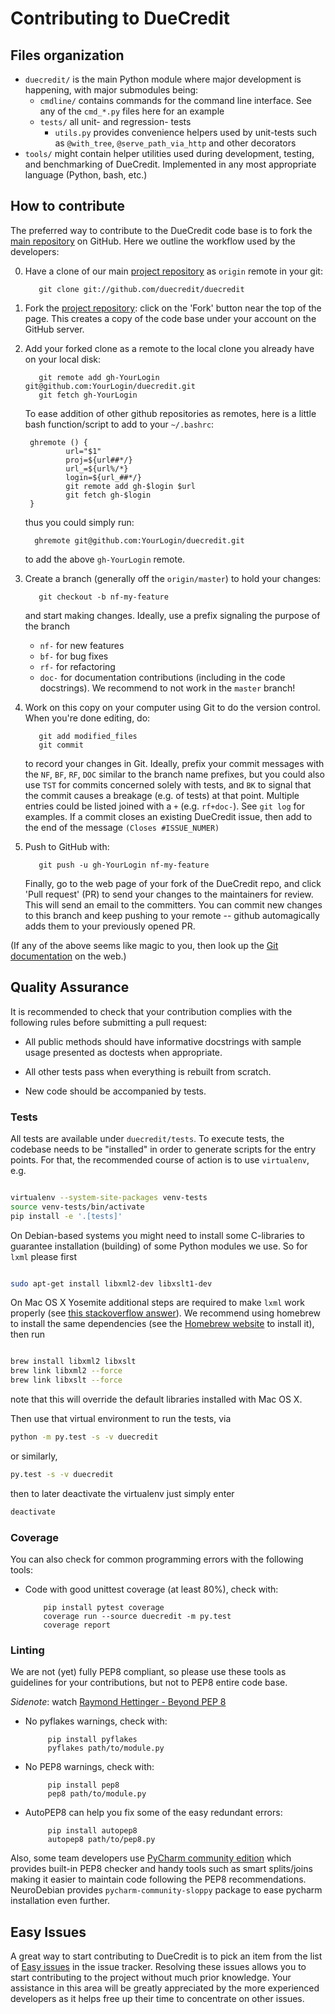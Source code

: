 Contributing to DueCredit
=========================

[gh-duecredit]: https://github.com/duecredit/duecredit

Files organization
------------------

- `duecredit/` is the main Python module where major development is happening,
  with major submodules being:
    - `cmdline/` contains commands for the command line interface.  See any of
      the `cmd_*.py` files here for an example
    - `tests/` all unit- and regression- tests
        - `utils.py` provides convenience helpers used by unit-tests such as
          `@with_tree`, `@serve_path_via_http` and other decorators
- `tools/` might contain helper utilities used during development, testing, and
  benchmarking of DueCredit.  Implemented in any most appropriate language
  (Python, bash, etc.)

How to contribute
-----------------

The preferred way to contribute to the DueCredit code base is
to fork the [main repository][gh-duecredit] on GitHub.  Here
we outline the workflow used by the developers:


0. Have a clone of our main [project repository][gh-duecredit] as `origin`
   remote in your git:

          git clone git://github.com/duecredit/duecredit

1. Fork the [project repository][gh-duecredit]: click on the 'Fork'
   button near the top of the page.  This creates a copy of the code
   base under your account on the GitHub server.

2. Add your forked clone as a remote to the local clone you already have on your
   local disk:

          git remote add gh-YourLogin git@github.com:YourLogin/duecredit.git
          git fetch gh-YourLogin

    To ease addition of other github repositories as remotes, here is
    a little bash function/script to add to your `~/.bashrc`:

        ghremote () {
                url="$1"
                proj=${url##*/}
                url_=${url%/*}
                login=${url_##*/}
                git remote add gh-$login $url
                git fetch gh-$login
        }

    thus you could simply run:

         ghremote git@github.com:YourLogin/duecredit.git

    to add the above `gh-YourLogin` remote.

3. Create a branch (generally off the `origin/master`) to hold your changes:

          git checkout -b nf-my-feature

    and start making changes. Ideally, use a prefix signaling the purpose of the
    branch
    - `nf-` for new features
    - `bf-` for bug fixes
    - `rf-` for refactoring
    - `doc-` for documentation contributions (including in the code docstrings).
    We recommend to not work in the ``master`` branch!

4. Work on this copy on your computer using Git to do the version control. When
   you're done editing, do:

          git add modified_files
          git commit

   to record your changes in Git.  Ideally, prefix your commit messages with the
   `NF`, `BF`, `RF`, `DOC` similar to the branch name prefixes, but you could
   also use `TST` for commits concerned solely with tests, and `BK` to signal
   that the commit causes a breakage (e.g. of tests) at that point.  Multiple
   entries could be listed joined with a `+` (e.g. `rf+doc-`).  See `git log` for
   examples.  If a commit closes an existing DueCredit issue, then add to the end
   of the message `(Closes #ISSUE_NUMER)`

5. Push to GitHub with:

          git push -u gh-YourLogin nf-my-feature

   Finally, go to the web page of your fork of the DueCredit repo, and click
   'Pull request' (PR) to send your changes to the maintainers for review. This
   will send an email to the committers.  You can commit new changes to this branch
   and keep pushing to your remote -- github automagically adds them to your
   previously opened PR.

(If any of the above seems like magic to you, then look up the
[Git documentation](http://git-scm.com/documentation) on the web.)


Quality Assurance
-----------------

It is recommended to check that your contribution complies with the following
rules before submitting a pull request:

- All public methods should have informative docstrings with sample usage
  presented as doctests when appropriate.

- All other tests pass when everything is rebuilt from scratch.

- New code should be accompanied by tests.


### Tests

All tests are available under `duecredit/tests`.  To execute tests, the codebase
needs to be "installed" in order to generate scripts for the entry points.  For
that, the recommended course of action is to use `virtualenv`, e.g.

```sh

virtualenv --system-site-packages venv-tests
source venv-tests/bin/activate
pip install -e '.[tests]'
```

On Debian-based systems you might need to install some C-libraries to guarantee
installation (building) of some Python modules we use.  So for `lxml` please first

```sh

sudo apt-get install libxml2-dev libxslt1-dev
```

On Mac OS X Yosemite additional steps are required to make `lxml` work properly
(see [this stackoverflow
answer](https://stackoverflow.com/questions/19548011/cannot-install-lxml-on-mac-os-x-10-9/26544099#26544099?newreg=d3394d8210cc4779accfac05fe5c9b21)).
We recommend using homebrew to install the same dependencies
(see the [Homebrew website](http://brew.sh/) to install it), then run

```sh

brew install libxml2 libxslt
brew link libxml2 --force
brew link libxslt --force
```

note that this will override the default libraries installed with Mac
OS X.

Then use that virtual environment to run the tests, via

```sh
python -m py.test -s -v duecredit
```

or similarly,

```sh
py.test -s -v duecredit
```

then to later deactivate the virtualenv just simply enter

```sh
deactivate
```


### Coverage

You can also check for common programming errors with the following tools:

- Code with good unittest coverage (at least 80%), check with:

          pip install pytest coverage
          coverage run --source duecredit -m py.test
          coverage report


### Linting

We are not (yet) fully PEP8 compliant, so please use these tools as
guidelines for your contributions, but not to PEP8 entire code
base.

[beyond-pep8]: https://www.youtube.com/watch?v=wf-BqAjZb8M

*Sidenote*: watch [Raymond Hettinger - Beyond PEP 8][beyond-pep8]

- No pyflakes warnings, check with:

           pip install pyflakes
           pyflakes path/to/module.py

- No PEP8 warnings, check with:

           pip install pep8
           pep8 path/to/module.py

- AutoPEP8 can help you fix some of the easy redundant errors:

           pip install autopep8
           autopep8 path/to/pep8.py

Also, some team developers use
[PyCharm community edition](https://www.jetbrains.com/pycharm) which
provides built-in PEP8 checker and handy tools such as smart
splits/joins making it easier to maintain code following the PEP8
recommendations.  NeuroDebian provides `pycharm-community-sloppy`
package to ease pycharm installation even further.


Easy Issues
-----------

A great way to start contributing to DueCredit is to pick an item from the list of
[Easy issues](https://github.com/duecredit/duecredit/labels/easy) in the issue
tracker.  Resolving these issues allows you to start contributing to the project
without much prior knowledge.  Your assistance in this area will be greatly
appreciated by the more experienced developers as it helps free up their time to
concentrate on other issues.
